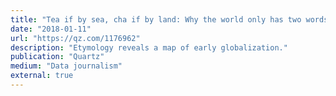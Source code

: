 ```yaml
---
title: "Tea if by sea, cha if by land: Why the world only has two words for tea"
date: "2018-01-11"
url: "https://qz.com/1176962"
description: "Etymology reveals a map of early globalization."
publication: "Quartz"
medium: "Data journalism"
external: true
---
```

